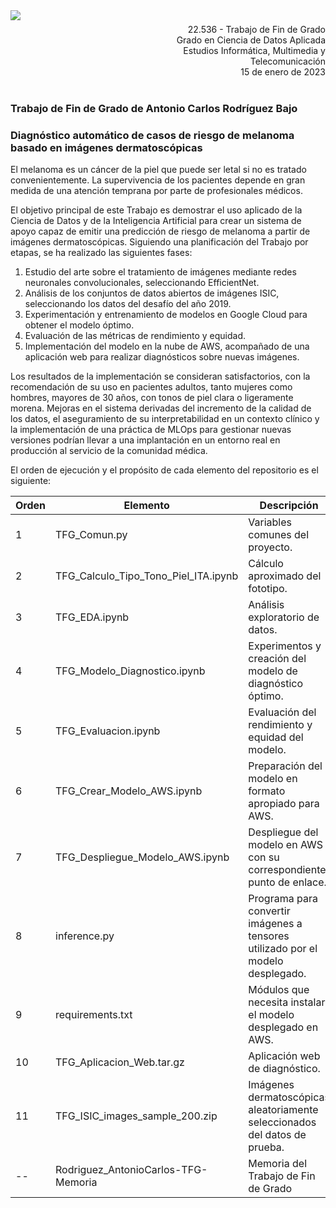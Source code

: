 <div style="width: 100%; clear: both;">
<div style="float: left; width: 50%;">
<img src="http://www.uoc.edu/portal/_resources/common/imatges/marca_UOC/UOC_Masterbrand.jpg", align="left">
</div>
</div>
<div style="float: right; width: 50%;">
<p style="margin: 0; padding-top: 22px; text-align:right;">22.536 - Trabajo de Fin de Grado</p>
<p style="margin: 0; text-align:right;">Grado en Ciencia de Datos Aplicada</p>
<p style="margin: 0; text-align:right; padding-button: 100px;">Estudios Informática, Multimedia y Telecomunicación</p>
<p style="margin: 0; text-align:right; padding-button: 100px;">15 de enero de 2023</p>
</div>
</div>
<div style="width: 100%; clear: both;">
<div style="width:100%;">&nbsp;</div>

### Trabajo de Fin de Grado de Antonio Carlos Rodríguez Bajo

### Diagnóstico automático de casos de riesgo de melanoma basado en imágenes dermatoscópicas
  
El melanoma es un cáncer de la piel que puede ser letal si no es tratado convenientemente. La supervivencia de los pacientes depende en gran medida de una atención temprana por parte de profesionales médicos. 
  
 El objetivo principal de este Trabajo es demostrar el uso aplicado de la Ciencia de Datos y de la Inteligencia Artificial para crear un sistema de apoyo capaz de emitir una predicción de riesgo de melanoma a partir de imágenes dermatoscópicas. Siguiendo una planificación del Trabajo por etapas, se ha realizado las siguientes fases: 
1. Estudio del arte sobre el tratamiento de imágenes mediante redes neuronales convolucionales, seleccionando EfficientNet. 
2. Análisis de los conjuntos de datos abiertos de imágenes ISIC, seleccionando los datos del desafío del año 2019. 
3. Experimentación y entrenamiento de modelos en Google Cloud para obtener el modelo óptimo. 
4. Evaluación de las métricas de rendimiento y equidad. 
5. Implementación del modelo en la nube de AWS, acompañado de una aplicación web para realizar diagnósticos sobre nuevas imágenes. 
  
Los resultados de la implementación se consideran satisfactorios, con la recomendación de su uso en pacientes adultos, tanto mujeres como hombres, mayores de 30 años, con tonos de piel clara o ligeramente morena. Mejoras en el sistema derivadas del incremento de la calidad de los datos, el aseguramiento de su interpretabilidad en un contexto clínico y la implementación de una práctica de MLOps para gestionar nuevas versiones podrían llevar a una implantación en un entorno real en producción al servicio de la comunidad médica.
  
El orden de ejecución y el propósito de cada elemento del repositorio es el siguiente:

| Orden | Elemento                             | Descripción                                                                     |
|-------|--------------------------------------|---------------------------------------------------------------------------------|  
|    1  | TFG_Comun.py                         | Variables comunes del proyecto.                                                 |
|    2  | TFG_Calculo_Tipo_Tono_Piel_ITA.ipynb | Cálculo aproximado del fototipo.                                                |
|    3  | TFG_EDA.ipynb                        | Análisis exploratorio de datos.                                                 |
|    4  | TFG_Modelo_Diagnostico.ipynb         | Experimentos y creación del modelo de diagnóstico óptimo.                       |
|    5  | TFG_Evaluacion.ipynb                 | Evaluación del rendimiento y equidad del modelo.                                |
|    6  | TFG_Crear_Modelo_AWS.ipynb           | Preparación del modelo en formato apropiado para AWS.                           |
|    7  | TFG_Despliegue_Modelo_AWS.ipynb      | Despliegue del modelo en AWS con su correspondiente punto de enlace.            |
|    8  | inference.py                         | Programa para convertir imágenes a tensores utilizado por el modelo desplegado. |
|    9  | requirements.txt                     | Módulos que necesita instalar el modelo desplegado en AWS.                      |
|   10  | TFG_Aplicacion_Web.tar.gz            | Aplicación web de diagnóstico.                                                  |
|   11  | TFG_ISIC_images_sample_200.zip       | Imágenes dermatoscópicas aleatoriamente seleccionados del datos de prueba.      |
|   --  | Rodriguez_AntonioCarlos-TFG-Memoria  | Memoria del Trabajo de Fin de Grado                                             |


